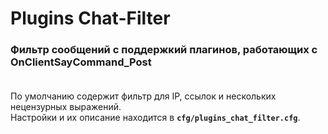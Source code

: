 # Plugins Chat-Filter
### Фильтр сообщений с поддержкий плагинов, работающих с OnClientSayCommand_Post<br><br>

По умолчанию содержит фильтр для IP, ссылок и нескольких нецензурных выражений.<br>
Настройки и их описание находится в **`cfg/plugins_chat_filter.cfg`**.
